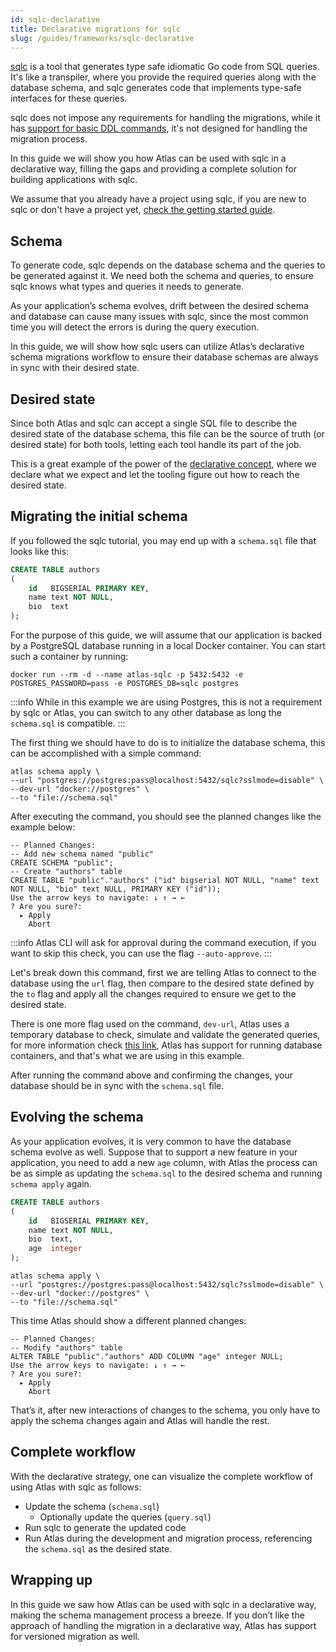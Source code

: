 ```yaml
---
id: sqlc-declarative
title: Declarative migrations for sqlc
slug: /guides/frameworks/sqlc-declarative
---
```


[sqlc](https://sqlc.dev/) is a tool that generates type safe idiomatic Go code from SQL queries. It's like a transpiler,
where you provide the required queries along with the database schema, and sqlc generates code that implements type-safe
interfaces for these queries.

sqlc does not impose any requirements for handling the migrations, while it has [support for
basic DDL commands](https://docs.sqlc.dev/en/latest/howto/ddl.html), it's not designed for handling the migration
process.

In this guide we will show you how Atlas can be used with sqlc in a declarative way, filling the gaps and providing a
complete solution for building applications with sqlc.

We assume that you already have a project using sqlc, if you are new to sqlc or don't have a project yet,
[check the getting started guide](https://docs.sqlc.dev/en/latest/tutorials/getting-started-postgresql.html).

## Schema

To generate code, sqlc depends on the database schema and the queries to be generated against it. We need both the
schema and queries, to ensure sqlc knows what types and queries it needs to generate.

As your application’s schema evolves, drift between the desired schema and database can cause many issues with sqlc,
since the most common time you will detect the errors is during the query execution.

In this guide, we will show how sqlc users can utilize Atlas’s declarative schema migrations workflow to ensure their
database schemas are always in sync with their desired state.

## Desired state

Since both Atlas and sqlc can accept a single SQL file to describe the desired state of the database schema, this file
can be the source of truth (or desired state) for both tools, letting each tool handle its part of the job.

This is a great example of the power of
the [declarative concept](https://atlasgo.io/concepts/declarative-vs-versioned#declarative-migrations), where we declare
what we expect and let the tooling figure out how to reach the desired state.

## Migrating the initial schema

If you followed the sqlc tutorial, you may end up with a `schema.sql` file that looks like this:

```sql title="schema.sql"
CREATE TABLE authors
(
    id   BIGSERIAL PRIMARY KEY,
    name text NOT NULL,
    bio  text
);
```

For the purpose of this guide, we will assume that our application is backed by a PostgreSQL database running in a local
Docker container. You can start such a container by running:

```shell
docker run --rm -d --name atlas-sqlc -p 5432:5432 -e POSTGRES_PASSWORD=pass -e POSTGRES_DB=sqlc postgres
```

:::info
While in this example we are using Postgres, this is not a requirement by sqlc or Atlas, you can switch to any other
database as long the `schema.sql` is compatible.
:::

The first thing we should have to do is to initialize the database schema, this can be accomplished with a simple
command:

```shell
atlas schema apply \
--url "postgres://postgres:pass@localhost:5432/sqlc?sslmode=disable" \
--dev-url "docker://postgres" \
--to "file://schema.sql"
```

After executing the command, you should see the planned changes like the example below:

```text {2-5}
-- Planned Changes:
-- Add new schema named "public"
CREATE SCHEMA "public";
-- Create "authors" table
CREATE TABLE "public"."authors" ("id" bigserial NOT NULL, "name" text NOT NULL, "bio" text NULL, PRIMARY KEY ("id"));
Use the arrow keys to navigate: ↓ ↑ → ←
? Are you sure?:
  ▸ Apply
    Abort
```

:::info
Atlas CLI will ask for approval during the command execution, if you want to skip this check, you can use the
flag `--auto-approve`.
:::

Let's break down this command, first we are telling Atlas to connect to the database using the `url` flag, then compare
to the desired state defined by the `to` flag and apply all the changes required to ensure we get to the desired state.

There is one more flag used on the command, `dev-url`, Atlas uses a temporary database to check, simulate and validate
the generated queries, for more information check [this link](https://atlasgo.io/concepts/dev-database), Atlas has
support for running database containers, and that's what we are using in this example.

After running the command above and confirming the changes, your database should be in sync with the `schema.sql` file.

## Evolving the schema

As your application evolves, it is very common to have the database schema evolve as well. Suppose that to support a new
feature in your application, you need to add a new `age` column, with Atlas the process can be as simple as updating
the `schema.sql` to the desired schema and running `schema apply` again.

```sql title="schema.sql" {5-6}
CREATE TABLE authors
(
    id   BIGSERIAL PRIMARY KEY,
    name text NOT NULL,
    bio  text,
    age  integer
);
```

```shell
atlas schema apply \
--url "postgres://postgres:pass@localhost:5432/sqlc?sslmode=disable" \
--dev-url "docker://postgres" \
--to "file://schema.sql"
```

This time Atlas should show a different planned changes:

```text {2-3}
-- Planned Changes:
-- Modify "authors" table
ALTER TABLE "public"."authors" ADD COLUMN "age" integer NULL;
Use the arrow keys to navigate: ↓ ↑ → ←
? Are you sure?:
  ▸ Apply
    Abort
```

That’s it, after new interactions of changes to the schema, you only have to apply the schema changes again and Atlas
will handle the rest.

## Complete workflow

With the declarative strategy, one can visualize the complete workflow of using Atlas with sqlc as follows:

- Update the schema (`schema.sql`)
    - Optionally update the queries (`query.sql`)
- Run sqlc to generate the updated code
- Run Atlas during the development and migration process, referencing the `schema.sql` as the desired state.

## Wrapping up

In this guide we saw how Atlas can be used with sqlc in a declarative way, making the schema management process a
breeze. If you don’t like the approach of handling the migration in a declarative way, Atlas has support for versioned
migration as well.